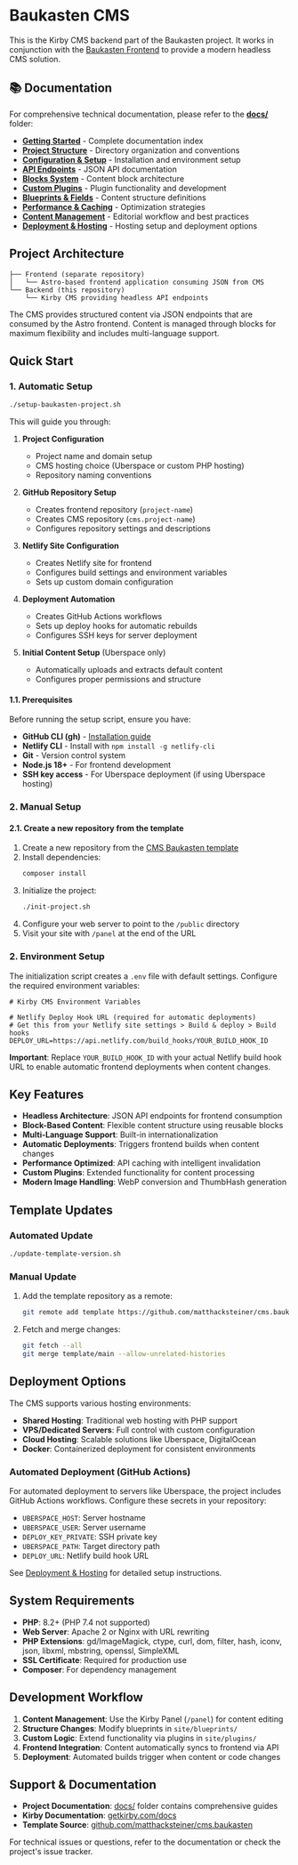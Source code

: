 # Baukasten CMS

This is the Kirby CMS backend part of the Baukasten project. It works in conjunction with the [Baukasten Frontend](https://github.com/matthacksteiner/baukasten) to provide a modern headless CMS solution.

## 📚 Documentation

For comprehensive technical documentation, please refer to the **[docs/](./docs/)** folder:

- **[Getting Started](./docs/index.md)** - Complete documentation index
- **[Project Structure](./docs/project-structure.md)** - Directory organization and conventions
- **[Configuration & Setup](./docs/configuration-setup.md)** - Installation and environment setup
- **[API Endpoints](./docs/api-endpoints.md)** - JSON API documentation
- **[Blocks System](./docs/blocks-system.md)** - Content block architecture
- **[Custom Plugins](./docs/custom-plugins.md)** - Plugin functionality and development
- **[Blueprints & Fields](./docs/blueprints-fields.md)** - Content structure definitions
- **[Performance & Caching](./docs/performance-caching.md)** - Optimization strategies
- **[Content Management](./docs/content-management.md)** - Editorial workflow and best practices
- **[Deployment & Hosting](./docs/deployment-hosting.md)** - Hosting setup and deployment options

## Project Architecture

```
├── Frontend (separate repository)
│   └── Astro-based frontend application consuming JSON from CMS
└── Backend (this repository)
    └── Kirby CMS providing headless API endpoints
```

The CMS provides structured content via JSON endpoints that are consumed by the Astro frontend. Content is managed through blocks for maximum flexibility and includes multi-language support.

## Quick Start

### 1. Automatic Setup

```bash
./setup-baukasten-project.sh
```

This will guide you through:

1. **Project Configuration**

   - Project name and domain setup
   - CMS hosting choice (Uberspace or custom PHP hosting)
   - Repository naming conventions

2. **GitHub Repository Setup**

   - Creates frontend repository (`project-name`)
   - Creates CMS repository (`cms.project-name`)
   - Configures repository settings and descriptions

3. **Netlify Site Configuration**

   - Creates Netlify site for frontend
   - Configures build settings and environment variables
   - Sets up custom domain configuration

4. **Deployment Automation**

   - Creates GitHub Actions workflows
   - Sets up deploy hooks for automatic rebuilds
   - Configures SSH keys for server deployment

5. **Initial Content Setup** (Uberspace only)
   - Automatically uploads and extracts default content
   - Configures proper permissions and structure

#### 1.1. Prerequisites

Before running the setup script, ensure you have:

- **GitHub CLI (gh)** - [Installation guide](https://cli.github.com/)
- **Netlify CLI** - Install with `npm install -g netlify-cli`
- **Git** - Version control system
- **Node.js 18+** - For frontend development
- **SSH key access** - For Uberspace deployment (if using Uberspace hosting)

### 2. Manual Setup

#### 2.1. Create a new repository from the template

1. Create a new repository from the [CMS Baukasten template](https://github.com/matthacksteiner/cms.baukasten)
2. Install dependencies:
   ```bash
   composer install
   ```
3. Initialize the project:
   ```bash
   ./init-project.sh
   ```
4. Configure your web server to point to the `/public` directory
5. Visit your site with `/panel` at the end of the URL

### 2. Environment Setup

The initialization script creates a `.env` file with default settings. Configure the required environment variables:

```env
# Kirby CMS Environment Variables

# Netlify Deploy Hook URL (required for automatic deployments)
# Get this from your Netlify site settings > Build & deploy > Build hooks
DEPLOY_URL=https://api.netlify.com/build_hooks/YOUR_BUILD_HOOK_ID

```

**Important**: Replace `YOUR_BUILD_HOOK_ID` with your actual Netlify build hook URL to enable automatic frontend deployments when content changes.

## Key Features

- **Headless Architecture**: JSON API endpoints for frontend consumption
- **Block-Based Content**: Flexible content structure using reusable blocks
- **Multi-Language Support**: Built-in internationalization
- **Automatic Deployments**: Triggers frontend builds when content changes
- **Performance Optimized**: API caching with intelligent invalidation
- **Custom Plugins**: Extended functionality for content processing
- **Modern Image Handling**: WebP conversion and ThumbHash generation

## Template Updates

### Automated Update

```bash
./update-template-version.sh
```

### Manual Update

1. Add the template repository as a remote:
   ```bash
   git remote add template https://github.com/matthacksteiner/cms.baukasten
   ```
2. Fetch and merge changes:
   ```bash
   git fetch --all
   git merge template/main --allow-unrelated-histories
   ```

## Deployment Options

The CMS supports various hosting environments:

- **Shared Hosting**: Traditional web hosting with PHP support
- **VPS/Dedicated Servers**: Full control with custom configuration
- **Cloud Hosting**: Scalable solutions like Uberspace, DigitalOcean
- **Docker**: Containerized deployment for consistent environments

### Automated Deployment (GitHub Actions)

For automated deployment to servers like Uberspace, the project includes GitHub Actions workflows. Configure these secrets in your repository:

- `UBERSPACE_HOST`: Server hostname
- `UBERSPACE_USER`: Server username
- `DEPLOY_KEY_PRIVATE`: SSH private key
- `UBERSPACE_PATH`: Target directory path
- `DEPLOY_URL`: Netlify build hook URL

See [Deployment & Hosting](./docs/deployment-hosting.md) for detailed setup instructions.

## System Requirements

- **PHP**: 8.2+ (PHP 7.4 not supported)
- **Web Server**: Apache 2 or Nginx with URL rewriting
- **PHP Extensions**: gd/ImageMagick, ctype, curl, dom, filter, hash, iconv, json, libxml, mbstring, openssl, SimpleXML
- **SSL Certificate**: Required for production use
- **Composer**: For dependency management

## Development Workflow

1. **Content Management**: Use the Kirby Panel (`/panel`) for content editing
2. **Structure Changes**: Modify blueprints in `site/blueprints/`
3. **Custom Logic**: Extend functionality via plugins in `site/plugins/`
4. **Frontend Integration**: Content automatically syncs to frontend via API
5. **Deployment**: Automated builds trigger when content or code changes

## Support & Documentation

- **Project Documentation**: [docs/](./docs/) folder contains comprehensive guides
- **Kirby Documentation**: [getkirby.com/docs](https://getkirby.com/docs)
- **Template Source**: [github.com/matthacksteiner/cms.baukasten](https://github.com/matthacksteiner/cms.baukasten)

For technical issues or questions, refer to the documentation or check the project's issue tracker.
